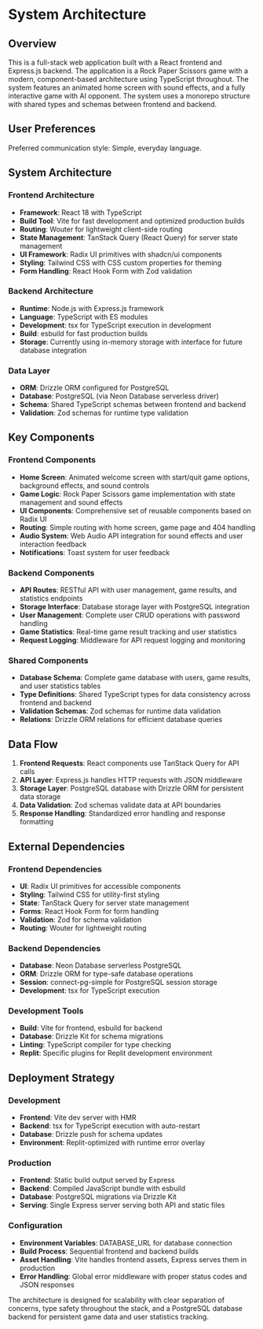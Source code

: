 # System Architecture

## Overview

This is a full-stack web application built with a React frontend and Express.js backend. The application is a Rock Paper Scissors game with a modern, component-based architecture using TypeScript throughout. The system features an animated home screen with sound effects, and a fully interactive game with AI opponent. The system uses a monorepo structure with shared types and schemas between frontend and backend.

## User Preferences

Preferred communication style: Simple, everyday language.

## System Architecture

### Frontend Architecture
- **Framework**: React 18 with TypeScript
- **Build Tool**: Vite for fast development and optimized production builds
- **Routing**: Wouter for lightweight client-side routing
- **State Management**: TanStack Query (React Query) for server state management
- **UI Framework**: Radix UI primitives with shadcn/ui components
- **Styling**: Tailwind CSS with CSS custom properties for theming
- **Form Handling**: React Hook Form with Zod validation

### Backend Architecture
- **Runtime**: Node.js with Express.js framework
- **Language**: TypeScript with ES modules
- **Development**: tsx for TypeScript execution in development
- **Build**: esbuild for fast production builds
- **Storage**: Currently using in-memory storage with interface for future database integration

### Data Layer
- **ORM**: Drizzle ORM configured for PostgreSQL
- **Database**: PostgreSQL (via Neon Database serverless driver)
- **Schema**: Shared TypeScript schemas between frontend and backend
- **Validation**: Zod schemas for runtime type validation

## Key Components

### Frontend Components
- **Home Screen**: Animated welcome screen with start/quit game options, background effects, and sound controls
- **Game Logic**: Rock Paper Scissors game implementation with state management and sound effects
- **UI Components**: Comprehensive set of reusable components based on Radix UI
- **Routing**: Simple routing with home screen, game page and 404 handling
- **Audio System**: Web Audio API integration for sound effects and user interaction feedback
- **Notifications**: Toast system for user feedback

### Backend Components
- **API Routes**: RESTful API with user management, game results, and statistics endpoints
- **Storage Interface**: Database storage layer with PostgreSQL integration
- **User Management**: Complete user CRUD operations with password handling
- **Game Statistics**: Real-time game result tracking and user statistics
- **Request Logging**: Middleware for API request logging and monitoring

### Shared Components
- **Database Schema**: Complete game database with users, game results, and user statistics tables
- **Type Definitions**: Shared TypeScript types for data consistency across frontend and backend
- **Validation Schemas**: Zod schemas for runtime data validation
- **Relations**: Drizzle ORM relations for efficient database queries

## Data Flow

1. **Frontend Requests**: React components use TanStack Query for API calls
2. **API Layer**: Express.js handles HTTP requests with JSON middleware
3. **Storage Layer**: PostgreSQL database with Drizzle ORM for persistent data storage
4. **Data Validation**: Zod schemas validate data at API boundaries
5. **Response Handling**: Standardized error handling and response formatting

## External Dependencies

### Frontend Dependencies
- **UI**: Radix UI primitives for accessible components
- **Styling**: Tailwind CSS for utility-first styling
- **State**: TanStack Query for server state management
- **Forms**: React Hook Form for form handling
- **Validation**: Zod for schema validation
- **Routing**: Wouter for lightweight routing

### Backend Dependencies
- **Database**: Neon Database serverless PostgreSQL
- **ORM**: Drizzle ORM for type-safe database operations
- **Session**: connect-pg-simple for PostgreSQL session storage
- **Development**: tsx for TypeScript execution

### Development Tools
- **Build**: Vite for frontend, esbuild for backend
- **Database**: Drizzle Kit for schema migrations
- **Linting**: TypeScript compiler for type checking
- **Replit**: Specific plugins for Replit development environment

## Deployment Strategy

### Development
- **Frontend**: Vite dev server with HMR
- **Backend**: tsx for TypeScript execution with auto-restart
- **Database**: Drizzle push for schema updates
- **Environment**: Replit-optimized with runtime error overlay

### Production
- **Frontend**: Static build output served by Express
- **Backend**: Compiled JavaScript bundle with esbuild
- **Database**: PostgreSQL migrations via Drizzle Kit
- **Serving**: Single Express server serving both API and static files

### Configuration
- **Environment Variables**: DATABASE_URL for database connection
- **Build Process**: Sequential frontend and backend builds
- **Asset Handling**: Vite handles frontend assets, Express serves them in production
- **Error Handling**: Global error middleware with proper status codes and JSON responses

The architecture is designed for scalability with clear separation of concerns, type safety throughout the stack, and a PostgreSQL database backend for persistent game data and user statistics tracking.
